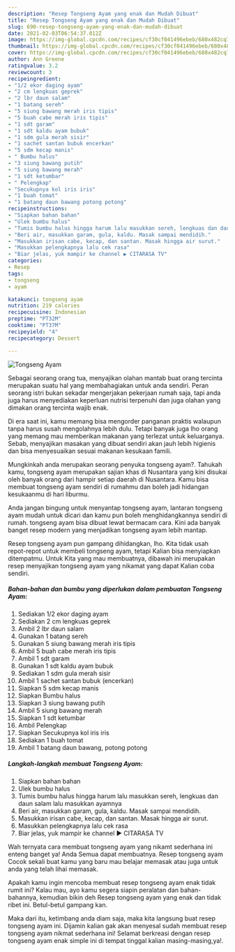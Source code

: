 ```yaml
---
description: "Resep Tongseng Ayam yang enak dan Mudah Dibuat"
title: "Resep Tongseng Ayam yang enak dan Mudah Dibuat"
slug: 690-resep-tongseng-ayam-yang-enak-dan-mudah-dibuat
date: 2021-02-03T06:54:37.012Z
image: https://img-global.cpcdn.com/recipes/cf30cf041496ebeb/680x482cq70/tongseng-ayam-foto-resep-utama.jpg
thumbnail: https://img-global.cpcdn.com/recipes/cf30cf041496ebeb/680x482cq70/tongseng-ayam-foto-resep-utama.jpg
cover: https://img-global.cpcdn.com/recipes/cf30cf041496ebeb/680x482cq70/tongseng-ayam-foto-resep-utama.jpg
author: Ann Greene
ratingvalue: 3.2
reviewcount: 3
recipeingredient:
- "1/2 ekor daging ayam"
- "2 cm lengkuas geprek"
- "2 lbr daun salam"
- "1 batang sereh"
- "5 siung bawang merah iris tipis"
- "5 buah cabe merah iris tipis"
- "1 sdt garam"
- "1 sdt kaldu ayam bubuk"
- "1 sdm gula merah sisir"
- "1 sachet santan bubuk encerkan"
- "5 sdm kecap manis"
- " Bumbu halus"
- "3 siung bawang putih"
- "5 siung bawang merah"
- "1 sdt ketumbar"
- " Pelengkap"
- "Secukupnya kol iris iris"
- "1 buah tomat"
- "1 batang daun bawang potong potong"
recipeinstructions:
- "Siapkan bahan bahan"
- "Ulek bumbu halus"
- "Tumis bumbu halus hingga harum lalu masukkan sereh, lengkuas dan daun salam lalu masukkan ayamnya"
- "Beri air, masukkan garam, gula, kaldu. Masak sampai mendidih."
- "Masukkan irisan cabe, kecap, dan santan. Masak hingga air surut."
- "Masukkan pelengkapnya lalu cek rasa"
- "Biar jelas, yuk mampir ke channel ▶️ CITARASA TV"
categories:
- Resep
tags:
- tongseng
- ayam

katakunci: tongseng ayam 
nutrition: 219 calories
recipecuisine: Indonesian
preptime: "PT32M"
cooktime: "PT37M"
recipeyield: "4"
recipecategory: Dessert

---
```



![Tongseng Ayam](https://img-global.cpcdn.com/recipes/cf30cf041496ebeb/680x482cq70/tongseng-ayam-foto-resep-utama.jpg)

Sebagai seorang orang tua, menyajikan olahan mantab buat orang tercinta merupakan suatu hal yang membahagiakan untuk anda sendiri. Peran seorang istri bukan sekadar mengerjakan pekerjaan rumah saja, tapi anda juga harus menyediakan keperluan nutrisi terpenuhi dan juga olahan yang dimakan orang tercinta wajib enak.

Di era  saat ini, kamu memang bisa mengorder panganan praktis walaupun tanpa harus susah mengolahnya lebih dulu. Tetapi banyak juga lho orang yang memang mau memberikan makanan yang terlezat untuk keluarganya. Sebab, menyajikan masakan yang dibuat sendiri akan jauh lebih higienis dan bisa menyesuaikan sesuai makanan kesukaan famili. 



Mungkinkah anda merupakan seorang penyuka tongseng ayam?. Tahukah kamu, tongseng ayam merupakan sajian khas di Nusantara yang kini disukai oleh banyak orang dari hampir setiap daerah di Nusantara. Kamu bisa membuat tongseng ayam sendiri di rumahmu dan boleh jadi hidangan kesukaanmu di hari liburmu.

Anda jangan bingung untuk menyantap tongseng ayam, lantaran tongseng ayam mudah untuk dicari dan kamu pun boleh menghidangkannya sendiri di rumah. tongseng ayam bisa dibuat lewat bermacam cara. Kini ada banyak banget resep modern yang menjadikan tongseng ayam lebih mantap.

Resep tongseng ayam pun gampang dihidangkan, lho. Kita tidak usah repot-repot untuk membeli tongseng ayam, tetapi Kalian bisa menyiapkan ditempatmu. Untuk Kita yang mau membuatnya, dibawah ini merupakan resep menyajikan tongseng ayam yang nikamat yang dapat Kalian coba sendiri.

<!--inarticleads1-->

##### Bahan-bahan dan bumbu yang diperlukan dalam pembuatan Tongseng Ayam:

1. Sediakan 1/2 ekor daging ayam
1. Sediakan 2 cm lengkuas geprek
1. Ambil 2 lbr daun salam
1. Gunakan 1 batang sereh
1. Gunakan 5 siung bawang merah iris tipis
1. Ambil 5 buah cabe merah iris tipis
1. Ambil 1 sdt garam
1. Gunakan 1 sdt kaldu ayam bubuk
1. Sediakan 1 sdm gula merah sisir
1. Ambil 1 sachet santan bubuk (encerkan)
1. Siapkan 5 sdm kecap manis
1. Siapkan  Bumbu halus
1. Siapkan 3 siung bawang putih
1. Ambil 5 siung bawang merah
1. Siapkan 1 sdt ketumbar
1. Ambil  Pelengkap
1. Siapkan Secukupnya kol iris iris
1. Sediakan 1 buah tomat
1. Ambil 1 batang daun bawang, potong potong




<!--inarticleads2-->

##### Langkah-langkah membuat Tongseng Ayam:

1. Siapkan bahan bahan
1. Ulek bumbu halus
1. Tumis bumbu halus hingga harum lalu masukkan sereh, lengkuas dan daun salam lalu masukkan ayamnya
1. Beri air, masukkan garam, gula, kaldu. Masak sampai mendidih.
1. Masukkan irisan cabe, kecap, dan santan. Masak hingga air surut.
1. Masukkan pelengkapnya lalu cek rasa
1. Biar jelas, yuk mampir ke channel ▶️ CITARASA TV




Wah ternyata cara membuat tongseng ayam yang nikamt sederhana ini enteng banget ya! Anda Semua dapat membuatnya. Resep tongseng ayam Cocok sekali buat kamu yang baru mau belajar memasak atau juga untuk anda yang telah lihai memasak.

Apakah kamu ingin mencoba membuat resep tongseng ayam enak tidak rumit ini? Kalau mau, ayo kamu segera siapin peralatan dan bahan-bahannya, kemudian bikin deh Resep tongseng ayam yang enak dan tidak ribet ini. Betul-betul gampang kan. 

Maka dari itu, ketimbang anda diam saja, maka kita langsung buat resep tongseng ayam ini. Dijamin kalian gak akan menyesal sudah membuat resep tongseng ayam nikmat sederhana ini! Selamat berkreasi dengan resep tongseng ayam enak simple ini di tempat tinggal kalian masing-masing,ya!.


